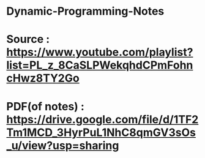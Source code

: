 # Dynamic-Programming-Notes
 

# Source : https://www.youtube.com/playlist?list=PL_z_8CaSLPWekqhdCPmFohncHwz8TY2Go

# PDF(of notes) : https://drive.google.com/file/d/1TF2Tm1MCD_3HyrPuL1NhC8qmGV3sOs_u/view?usp=sharing
